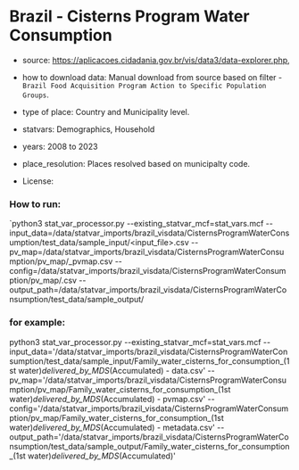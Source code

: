 # Brazil - Cisterns Program Water Consumption

- source: https://aplicacoes.cidadania.gov.br/vis/data3/data-explorer.php, 

- how to download data: Manual download from source based on filter - `Brazil Food Acquisition Program Action to Specific Population Groups`.

- type of place: Country and Municipality level.

- statvars: Demographics, Household

- years: 2008 to 2023

- place_resolution: Places resolved based on municipalty code.
- License: 

### How to run:

`python3 stat_var_processor.py --existing_statvar_mcf=stat_vars.mcf --input_data=/data/statvar_imports/brazil_visdata/CisternsProgramWaterConsumption/test_data/sample_input/<input_file>.csv --pv_map=/data/statvar_imports/brazil_visdata/CisternsProgramWaterConsumption/pv_map/<filename>_pvmap.csv --config=/data/statvar_imports/brazil_visdata/CisternsProgramWaterConsumption/pv_map/<metadata-file-name>.csv --output_path=/data/statvar_imports/brazil_visdata/CisternsProgramWaterConsumption/test_data/sample_output/<Filename>


### for example:

python3 stat_var_processor.py --existing_statvar_mcf=stat_vars.mcf --input_data='/data/statvar_imports/brazil_visdata/CisternsProgramWaterConsumption/test_data/sample_input/Family_water_cisterns_for_consumption_(1st water)_delivered_by_MDS_(Accumulated) - data.csv'   --pv_map='/data/statvar_imports/brazil_visdata/CisternsProgramWaterConsumption/pv_map/Family_water_cisterns_for_consumption_(1st water)_delivered_by_MDS_(Accumulated) - pvmap.csv'    --config='/data/statvar_imports/brazil_visdata/CisternsProgramWaterConsumption/pv_map/Family_water_cisterns_for_consumption_(1st water)_delivered_by_MDS_(Accumulated) - metadata.csv'   --output_path='/data/statvar_imports/brazil_visdata/CisternsProgramWaterConsumption/test_data/sample_output/Family_water_cisterns_for_consumption_(1st water)_delivered_by_MDS_(Accumulated)'

